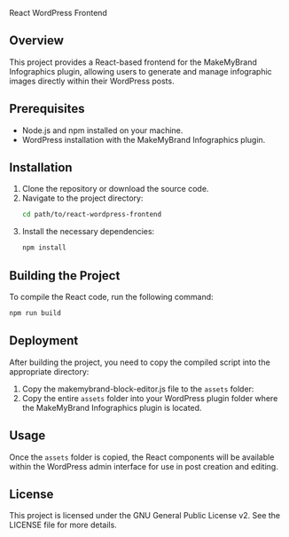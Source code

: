 React WordPress Frontend

## Overview

This project provides a React-based frontend for the MakeMyBrand Infographics plugin, allowing users to generate and manage infographic images directly within their WordPress posts.

## Prerequisites

-   Node.js and npm installed on your machine.
-   WordPress installation with the MakeMyBrand Infographics plugin.

## Installation

1.  Clone the repository or download the source code.
2.  Navigate to the project directory:
    ```bash
    cd path/to/react-wordpress-frontend
    ```
3.  Install the necessary dependencies:
    ```bash
    npm install
    ```

## Building the Project

To compile the React code, run the following command:

```bash
npm run build
```

## Deployment

After building the project, you need to copy the compiled script into the appropriate directory:

1.  Copy the makemybrand-block-editor.js file to the `assets` folder:
2.  Copy the entire `assets` folder into your WordPress plugin folder where the MakeMyBrand Infographics plugin is located.

## Usage

Once the `assets` folder is copied, the React components will be available within the WordPress admin interface for use in post creation and editing.

## License

This project is licensed under the GNU General Public License v2. See the LICENSE file for more details.
